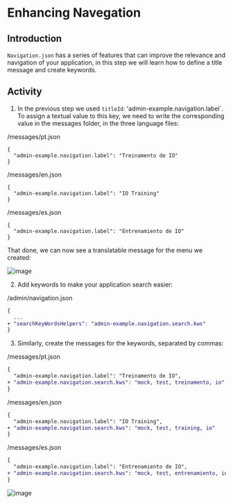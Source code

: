 # Enhancing Navegation

## Introduction 

`Navigation.json` has a series of features that can improve the relevance and navigation of your application, in this step we will learn how to define a title message and create keywords.

## Activity

1. In the previous step we used `titleId`: ʻadmin-example.navigation.label`. To assign a textual value to this key, we need to write the corresponding value in the messages folder, in the three language files:

/messages/pt.json
```
{
  "admin-example.navigation.label": "Treinamento de IO"
}
```

/messages/en.json
```
{
  "admin-example.navigation.label": "IO Training"
}
```

/messages/es.json
```
{
  "admin-example.navigation.label": "Entrenamiento de IO"
}
```

That done, we can now see a translatable message for the menu we created:

![image](https://user-images.githubusercontent.com/18701182/92776306-85d0d380-f375-11ea-84b1-da5321b89538.png)

2. Add keywords to make your application search easier:

/admin/navigation.json
```diff
{
  ...
+ "searchKeyWordsHelpers": "admin-example.navigation.search.kws"
}
```

3. Similarly, create the messages for the keywords, separated by commas:

/messages/pt.json
```diff
{
  "admin-example.navigation.label": "Treinamento de IO",
+ "admin-example.navigation.search.kws": "mock, test, treinamento, io"
}
```

/messages/en.json
```diff
{
  "admin-example.navigation.label": "IO Training",
+ "admin-example.navigation.search.kws": "mock, test, training, io"
}
```

/messages/es.json
```diff
{
  "admin-example.navigation.label": "Entrenamiento de IO",
+ "admin-example.navigation.search.kws": "mock, test, entrenamiento, io"
}
```

![image](https://user-images.githubusercontent.com/18701182/92777236-65eddf80-f376-11ea-9c07-fac14f5d5172.png)
